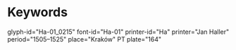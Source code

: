 # Keywords
glyph-id="Ha-01_0215"
font-id="Ha-01"
printer-id="Ha"
printer="Jan Haller"
period="1505–1525"
place="Kraków"
PT plate="164"
